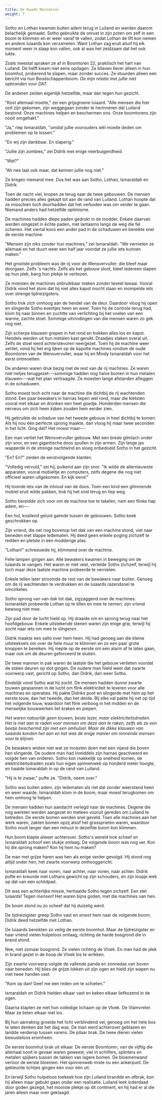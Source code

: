 ```yaml
---
title: De Kwade Mensenval
weight: 7
---
```

Sotho en Lothan kwamen buiten adem terug in Luiland en werden daarom belachelijk gemaakt. Sotho gebruikte de onrust in zijn poten om zelf in een boom te klimmen en er weer vanaf te vallen, zodat Lothan de lift kon nemen en andere luiaards kon verzamelen. Want Lothan zag eruit alsof hij elk moment weer in slaap kon vallen, ook al was het zeldzaam dat het ook lukte.

Zoals meestal spraken ze af in Boomtoren 22, praktisch het hart van Luiland. De helft kwam niet eens opdagen. Ze blieven liever alleen in hun boomhut, proberend te slapen, maar zonder succes. Ze stuurden alleen een bericht via hun Boodschappenboom: _Ga mijn relatie met jullie niet opbranden voor DAT._

De anderen zeiden eigenlijk hetzelfde, maar dan tegen hun gezicht.

"Kost allemaal moeite," zei een grijsgroene luiaard. "Alle mensen die hier ooit zijn gekomen, zijn weggegaan zonder te herinneren dat Luiland bestond. Onze machines helpen en beschermen ons. Onze boomtorens zijn nooit omgehakt."

"Ja," riep Ismaraldah, "_omdat_ jullie voorouders wél moeite deden om problemen op te lossen."

"En wij zijn dankbaar. En slaperig."

"Jullie zijn zombies," zei Didrik met enige neerbuigendheid.

"Wat?"

"Ah nee laat ook maar, dat kennen jullie nog niet."

Ze kregen niemand mee. Dus het was aan Sotho, Lothan, Ismaraldah en Didrik.

Toen de nacht viel, kropen ze terug naar de twee gebouwen. De mensen hadden precies alles gekapt tot aan de rand van Luiland. Lothan hoopte dat ze misschien toch doorhadden dat het verboden was om verder te gaan. Niemand anders had hetzelfde optimisme.

De machines hadden diepe paden gedrukt in de modder. Enkele daarvan werden omgezet in échte paden, met lantaarns langs de weg die fel schenen. Het viertal koos een ander pad in de schaduwen en bereikte snel de eerste machine.

"Mensen zijn niks zonder hun machines," zei Ismaraldah. "We vernielen ze allemaal en het duurt weer een half jaar voordat ze jullie iets kunnen maken."

Het grootste probleem was de rij voor de Wensvervuller: die bleef maar doorgaan. Zelfs 's nachts. Zelfs als het gebouw sloot, bleef iedereen slapen op hun plek, bang hun plekje te verliezen.

Ze moesten de machines onbruikbaar maken _zonder_ teveel lawaai. Vooral Didrik vond het stom dat hij niet alles kapot mocht slaan en mompelde iets over strenge tijdreizigsters.

Sotho trok zich omhoog aan de hendel van de deur. Daardoor vloog hij open en slingerde Sotho eventjes heen en weer. Toen hij de controle terug had, klom hij naar binnen en zuchtte van verlichting bij het voelen van een warme, zachte stoel. Sommige uitvindingen van die mensen waren zo gek nog niet.

Zijn scherpe klauwen grepen in het rond en trokken alles los en kapot. Hendels werden uit hun metalen kast gerukt. Draadjes staken overal uit. Zelfs de stoel werd achterstevoren neergezet. Toen hij de machine weer verliet, vond hij het erg lijken op de kapotte machines rondom de oude Boomtoren van de Wensvervuller, waar hij en Mindy Ismaraldah voor het eerst ontmoetten.

De anderen waren druk bezig met de rest van de rij machines. Ze waren niet netjes teruggezet---sommige hadden nog halve bomen in hun metalen klauwen---wat het plan vertraagde. Ze moesten lange afstanden afleggen in de schaduwen.

Sotho moest toch echt naar de machine die dichtbij de rij wachtenden stond. Een paar bewakers in harnas liepen wel rond, maar die kletsten vooral met elkaar en dronken een heet goedje. Honderden mensen die nerveus om zich heen kijken zouden hem eerder zien.

Hij gebruikte de schaduw van het tweede gebouw in heel dichtbij te komen. Als hij nou één perfecte sprong maakte, dan vloog hij maar twee seconden in het licht. Ging dat? Het moest maar---

Een man verliet het Wensvervuller gebouw. Met een brede glimlach onder zijn snor, en een gigantische doos spullen in zijn armen. Zijn lange jas wapperde in de strenge nachtwind en sloeg onbedoeld Sotho in het gezicht.

"En? En?" zeiden de eerstvolgende klanten.

"Volledig vervuld," zei hij, pulkend aan zijn snor. "Ik wilde de allernieuwste apparaten, vooral mobieltje en computers, zelfs degene die nog niet officieel waren uitgekomen. En kijk eens!"

Hij toonde iets van de inhoud van de doos. Toen een kind een glimmende mobiel eruit wilde pakken, trok hij het snel terug en liep weg.

Sotho bereidde zich voor om de machine toe te takelen, nam een flinke hap adem, en---

Een hol, knallend geluid galmde tussen de gebouwen. Sotho keek geschrokken op.

Zijn vriend, die net nog bovenop het dak van een machine stond, viel naar beneden met slappe ledematen. Hij deed geen enkele poging zichzelf te redden en pletste in een modderige plas.

"Lothan!" schreeuwde hij, klimmend over de machine.

Felle lampen gingen aan. Alle bewakers kwamen in beweging om de luiaards te vangen. Het waren er niet veel, vertelde Sotho zichzelf, terwijl hij toch maar deze laatste machine probeerde te vernielen.

Enkele tellen later stroomde de rest van de bewakers naar buiten. Genoeg om de rij wachtenden te verdrukken en de luiaards razendsnel te omcirkelen.

Sotho sprong van van dak tot dak, zigzaggend over de machines. Ismaraldah probeerde Lothan op te tillen en mee te nemen; zijn vriend bewoog niet mee.

Zijn pad door de lucht hield op. Hij draaide om en sprong terug naar het hoofdgebouw. Enkele uitstekende stenen waren zijn enige grip, terwijl hij zocht naar iets om mee te _slingeren_.

Didrik maakte een salto over hem heen. Hij had genoeg aan die kleine uitsteeksels om over de hele muur te klimmen en zo een paar grote knoppen te bereiken. Hij mepte op de eerste om een alarm af te laten gaan, maar ook om de deuren geforceerd te sluiten.

De twee mannen in pak waren de laatste die het gebouw verlieten voordat de stalen deuren op slot gingen. De oudere man hield weer dat zwarte voorwerp vast, gericht op Sotho, dan Didrik, dan weer Sotho.

Eindelijk vond Sotho wat hij zocht. De mensen hadden dunne zwarte touwen gespannen in de lucht om flink elektriciteit te leveren voor alle machines en operaties. Hij pakte Didriks poot en slingerde met hem op het eerste touw, dan het tweede, dan het derde. Bij elke val pakte hij net op tijd het volgende touw, waardoor het flink verboog in het midden en de menselijke bouwwerken liet kraken en piepen.

_Het waren natuurlijk geen touwen, beste lezer, maar elektriciteitsdraden. Het is niet aan te raden voor mensen om deze aan te raken, zelfs als ze een beetje beschermd zijn met een omhulsel. Maar de dikke klauwen van luiaards konden het aan en het was de enige manier om rennende mensen voor te blijven._

De bewakers wisten niet wat ze moesten doen met een vijand die boven hen slingerde. De oudere man had inmiddels zijn harnas geactiveerd en volgde hen van onderen. Sotho kon makkelijk op snelheid komen, de elektriciteitsdraden zoals hun eigen spinnenweb op honderd meter hoogte, en haalde Ismaraldah in op de rand van Luiland.

"Hij is te zwaar," pufte ze. "Didrik, neem over."

Sotho was buiten adem, zijn ledematen als riet dat zonder weerstand heen en weer waaide. Ismaraldah klom in de boom, maar moest terugkomen om hem omhoog te helpen.

De mensen hadden hun aandacht verlegd naar de machines. Degene die nog werkten werden aangezet en meteen vooruit gereden om Luiland te betreden. De eerste bomen werden snel geveld. Toen alle machines aan het werk waren, zakten bomen opzij alsof het grassprieten waren, waardoor Sotho nooit langer dan een minuut in dezelfde boom kon klimmen.

Hun boom klapte alweer achterover. Sotho's wereld trok scheef en Ismaraldah schoof een stukje omlaag. De volgende boom was nog ver. Kon hij die sprong maken? Kon hij hem _nu_ maken?

De man met grijze haren was hen als enige verder gevolgd. Hij stond nog altijd onder hen, het zwarte voorwerp omhooggericht.

Ismaraldah keek naar voren, naar achter, naar voren, naar achter. Didrik pufte en kreunde met Lothans gewicht op zijn schouders, en zijn loopje leek op dat van een schildpad.

Dit was een achterlijke missie, herhaalde Sotho tegen zichzelf. Een stel luiaards! Tegen _mensen_! Het waren bijna goden, met die machines van hen.

De boom stond nu zo scheef dat hij duizelig werd. 

De tijdreizigster greep Sotho vast en _smeet_ hem naar de volgende boom; Didrik deed hetzelfde met Lothan.

De luiaards bereikten zo veilig de eerste boomhut. Maar de tijdreizigster en haar vriend vielen hulpeloos omlaag, richting de harde bosgrond die in brand stond.

Nee, niet zomaar bosgrond. Ze vielen richting de Vloek. En man had de plek in brand gezet in de hoop de Vloek los te wrikken.

Zijn zwarte voorwerp volgde de vallende panda en zonnedas van boven naar beneden. Hij blies de grijze lokken uit zijn ogen en hield zijn wapen nu met twee handen vast. 

"Kom op dan! Geef me een reden om te schieten."

Ismaraldah en Didrik hielden elkaar vast en keken elkaar liefkozend in de ogen.

Daarna klapten ze met hun volledige lichaam op de Vloek. De Vlamvreter. Maar ze lieten elkaar niet los.

Bij hun aanraking groeide het licht verblindend vel, genoeg om het hele bos te laten denken dat het dag was. De man werd achterover geblazen en landde verderop tussen varens. De pilaar brak. De twee dieren vielen bewusteloos eromheen.

De eerste boomhut brak uit elkaar. De eerste Boomtoren, van de vijftig die allemaal nooit in gevaar waren geweest, viel in schilfers, splinters en metalen spijkers tussen de takken van lagere bomen. De bloemenwand verloor de eerste bloemen. Het spinnenweb miste nu een ankerpunt. De gekleurde lichtjes gingen één voor één uit.

En terwijl Sotho hulpeloos toekeek hoe zijn Luiland brandde en afbrak, kon hij alleen maar gebukt gaan onder een realisatie. Luiland leek inderdaad door goden gezegd, het mooiste plekje op dit continent, en hij had er al die jaren alleen maar over geklaagd.